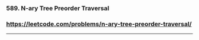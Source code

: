 ### 589. N-ary Tree Preorder Traversal
### https://leetcode.com/problems/n-ary-tree-preorder-traversal/
---
